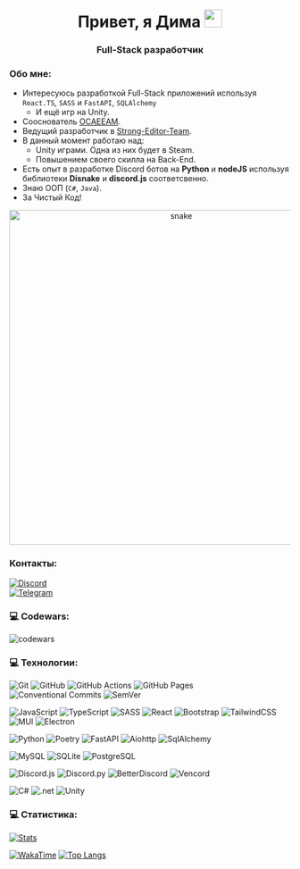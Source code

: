 <h1 align="center">Привет, я Дима
  <img src="https://github.com/blackcater/blackcater/raw/main/images/Hi.gif" height="32"/>
</h1>
<h3 align="center">Full-Stack разработчик </h3>

### Обо мне:
- Интересуюсь разработкой Full-Stack приложений используя `React.TS`, `SASS` и `FastAPI`, `SQLAlchemy`
  - И ещё игр на Unity.
- Сооснователь [OCAEEAM](https://ocaeeam.vercel.app/).
- Ведущий разработчик в [Strong-Editor-Team](https://github.com/Strong-editor-team).
- В данный момент работаю над:
  - Unity играми. Одна из них будет в Steam.
  - Повышением своего скилла на Back-End.
- Есть опыт в разработке Discord ботов на **Python** и **nodeJS** используя библиотеки **Disnake** и **discord.js** соответсвенно.
- Знаю ООП (`C#`, `Java`).
- За Чистый Код!

<p align="center">
 <img width="600" src="https://github.com/AlexFromNorth/AlexFromNorth/blob/main/assets/github-snake.svg" alt="snake"/>
</p>


### Контакты:
[![Discord](https://img.shields.io/badge/Discord-dimabreus-555555?style=for-the-badge&logo=discord&logoColor=white&labelColor=5865F2)](#) <br/>
[![Telegram](https://img.shields.io/badge/Telegram-@Dima24608-555555?style=for-the-badge&logo=telegram&logoColor=white&labelColor=2CA5E0)](https://t.me/Dima24608)

### 💻 Codewars:

![codewars](https://www.codewars.com/users/___dima___/badges/large)

### 💻 Технологии:

![Git](https://img.shields.io/badge/git-%23F05033.svg?style=for-the-badge&logo=git&logoColor=white)
![GitHub](https://img.shields.io/badge/github-%23121011.svg?style=for-the-badge&logo=github&logoColor=white)
![GitHub Actions](https://img.shields.io/badge/GitHub%20Actions-2088FF?style=for-the-badge&logo=GitHub+Actions&logoColor=FFFFFF)
![GitHub Pages](https://img.shields.io/badge/GitHub%20Pages-222222?style=for-the-badge&logo=GitHub+Pages&logoColor=FFFFFF) <br/> 
![Conventional Commits](https://img.shields.io/badge/Conventional%20Commits-FE5196?style=for-the-badge&logo=Conventional+Commits&logoColor=FFFFFF)
![SemVer](https://img.shields.io/badge/SemVer-3F4551?style=for-the-badge&logo=SemVer&logoColor=FFFFFF)

![JavaScript](https://img.shields.io/badge/javascript-%23323330.svg?style=for-the-badge&logo=javascript&logoColor=%23F7DF1E)
![TypeScript](https://img.shields.io/badge/TypeScript-3178C6?style=for-the-badge&logo=TypeScript&logoColor=FFFFFF)
![SASS](https://img.shields.io/badge/SASS-hotpink.svg?style=for-the-badge&logo=SASS&logoColor=white)
![React](https://img.shields.io/badge/react-%2320232a.svg?style=for-the-badge&logo=react&logoColor=%2361DAFB)
![Bootstrap](https://img.shields.io/badge/bootstrap-%238511FA.svg?style=for-the-badge&logo=bootstrap&logoColor=white)
![TailwindCSS](https://img.shields.io/badge/tailwindcss-%2338B2AC.svg?style=for-the-badge&logo=tailwind-css&logoColor=white)
![MUI](https://img.shields.io/badge/MUI-%230081CB.svg?style=for-the-badge&logo=mui&logoColor=white)
![Electron](https://img.shields.io/badge/Electron-47848F?style=for-the-badge&logo=Electron&logoColor=FFFFFF)

![Python](https://img.shields.io/badge/Python-3776AB?style=for-the-badge&logo=Python&logoColor=FFFFFF)
![Poetry](https://img.shields.io/badge/Poetry-60A5FA?style=for-the-badge&logo=Poetry&logoColor=FFFFFF)
![FastAPI](https://img.shields.io/badge/FastAPI-009688?style=for-the-badge&logo=FastAPI&logoColor=FFFFFF)
![Aiohttp](https://img.shields.io/badge/AIOHTTP-2C5BB4?style=for-the-badge&logo=AIOHTTP&logoColor=FFFFFF)
![SqlAlchemy](https://img.shields.io/badge/SQLAlchemy-D71F00?style=for-the-badge&logo=SQLAlchemy&logoColor=FFFFFF)

![MySQL](https://img.shields.io/badge/MySQL-4479A1?style=for-the-badge&logo=MySQL&logoColor=FFFFFF)
![SQLite](https://img.shields.io/badge/SQLite-003B57?style=for-the-badge&logo=SQLite&logoColor=FFFFFF)
![PostgreSQL](https://img.shields.io/badge/PostgreSQL-4169E1?style=for-the-badge&logo=PostgreSQL&logoColor=FFFFFF)

![Discord.js](https://img.shields.io/badge/discord.js-5865F2?style=for-the-badge&logo=discord.js&logoColor=FFFFFF)
![Discord.py](https://img.shields.io/badge/disnake-5865F2?style=for-the-badge&logo=discord&logoColor=white)
![BetterDiscord](https://img.shields.io/badge/BetterDiscord-3E82E5?style=for-the-badge&logo=BetterDiscord&logoColor=FFFFFF)
![Vencord](https://img.shields.io/badge/Vencord-D3859B?style=for-the-badge&logo=Vencord&logoColor=FFFFFF)

![C#](https://img.shields.io/badge/c%23-%23239120.svg?style=for-the-badge&logo=csharp&logoColor=white)
![.net](https://img.shields.io/badge/.NET-512BD4?style=for-the-badge&logo=.NET&logoColor=FFFFFF)
![Unity](https://img.shields.io/badge/Unity-222222?style=for-the-badge&logo=Unity&logoColor=FFFFFF)

### 💻 Статистика:

[![Stats](https://github-readme-stats.vercel.app/api?username=dimabreus&theme=tokyonight&show_icons=true&hide=contribs,issues&custom_title=%D0%A1%D1%82%D0%B0%D1%82%D0%B8%D1%81%D1%82%D0%B8%D0%BA%D0%B0:&rank_icon=github&locale=ru&border_color=0d1117)](https://github-readme-stats.vercel.app/api?username=dimabreus&theme=tokyonight&show_icons=true&hide=contribs,issues&custom_title=%D0%A1%D1%82%D0%B0%D1%82%D0%B8%D1%81%D1%82%D0%B8%D0%BA%D0%B0:&rank_icon=github&locale=ru&border_color=0d1117)

[![WakaTime](https://github-readme-stats.vercel.app/api/wakatime?username=dimabreus&theme=tokyonight&custom_title=WakaTime:&locale=ru&border_color=0d1117&&text_color=70a5d3&title_color=CD5BA5&langs_count=5)](https://wakatime.com/@dimabreus)
[![Top Langs](https://github-readme-stats.vercel.app/api/top-langs?username=dimabreus&theme=tokyonight&layout=compact&custom_title=%D0%A1%D0%B0%D0%BC%D1%8B%D0%B5%20%D0%B8%D1%81%D0%BF%D0%BE%D0%BB%D1%8C%D0%B7%D1%83%D0%B5%D0%BC%D1%8B%D0%B5%20%D1%8F%D0%B7%D1%8B%D0%BA%D0%B8:&locale=ru&border_color=0d1117&&text_color=70a5d3&title_color=CD5BA5&hide=ShaderLab,HLSL)](https://github-readme-stats.vercel.app/api/top-langs?username=dimabreus&theme=tokyonight&layout=compact&custom_title=%D0%A1%D0%B0%D0%BC%D1%8B%D0%B5%20%D0%B8%D1%81%D0%BF%D0%BE%D0%BB%D1%8C%D0%B7%D1%83%D0%B5%D0%BC%D1%8B%D0%B5%20%D1%8F%D0%B7%D1%8B%D0%BA%D0%B8:&locale=ru&border_color=0d1117&&text_color=70a5d3&title_color=CD5BA5&hide=ShaderLab,HLSL)
